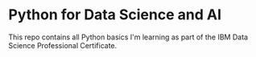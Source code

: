

# Python for Data Science and AI

This repo contains all Python basics I'm learning as part of the IBM Data Science Professional Certificate.

